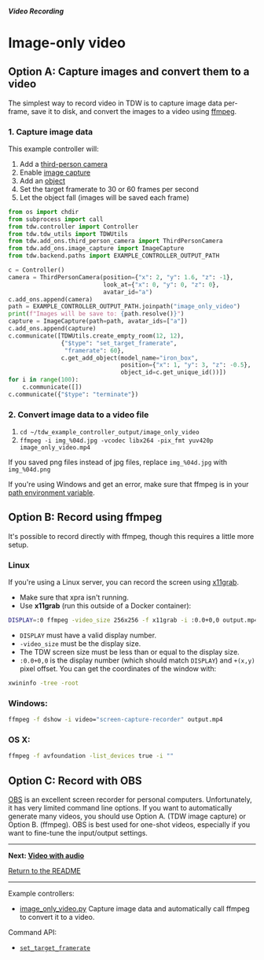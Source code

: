 ##### Video Recording

# Image-only video

## Option A: Capture images and convert them to a video

The simplest way to record video in TDW is to capture image data per-frame, save it to disk, and convert the images to a video using [ffmpeg](https://www.ffmpeg.org/).

### 1. Capture image data

This example controller will:

1. Add a [third-person camera](../core_concepts/avatars.md)
2. Enable [image capture](../core_concepts/images.md)
3. Add an [object](../core_concepts/objects.md)
4. Set the target framerate to 30 or 60 frames per second
5. Let the object fall (images will be saved each frame)

```python
from os import chdir
from subprocess import call
from tdw.controller import Controller
from tdw.tdw_utils import TDWUtils
from tdw.add_ons.third_person_camera import ThirdPersonCamera
from tdw.add_ons.image_capture import ImageCapture
from tdw.backend.paths import EXAMPLE_CONTROLLER_OUTPUT_PATH

c = Controller()
camera = ThirdPersonCamera(position={"x": 2, "y": 1.6, "z": -1},
                           look_at={"x": 0, "y": 0, "z": 0},
                           avatar_id="a")
c.add_ons.append(camera)
path = EXAMPLE_CONTROLLER_OUTPUT_PATH.joinpath("image_only_video")
print(f"Images will be save to: {path.resolve()}")
capture = ImageCapture(path=path, avatar_ids=["a"])
c.add_ons.append(capture)
c.communicate([TDWUtils.create_empty_room(12, 12),
               {"$type": "set_target_framerate",
                "framerate": 60},
               c.get_add_object(model_name="iron_box",
                                position={"x": 1, "y": 3, "z": -0.5},
                                object_id=c.get_unique_id())])
for i in range(100):
    c.communicate([])
c.communicate({"$type": "terminate"})
```

### 2. Convert image data to a video file

1. `cd ~/tdw_example_controller_output/image_only_video`
2.  `ffmpeg -i img_%04d.jpg -vcodec libx264 -pix_fmt yuv420p image_only_video.mp4`

If you saved png files instead of jpg files, replace `img_%04d.jpg` with `img_%04d.png`

If you're using Windows and get an error, make sure that ffmpeg is in your [path environment variable](https://www.geeksforgeeks.org/how-to-install-ffmpeg-on-windows/).

## Option B: Record using ffmpeg

It's possible to record directly with ffmpeg, though this requires a little more setup.

### Linux

If you're using a Linux server, you can record the screen using [x11grab](https://trac.ffmpeg.org/wiki/Capture/Desktop). 

- Make sure that xpra isn't running.
- Use **x11grab** (run this outside of a Docker container):

```bash
DISPLAY=:0 ffmpeg -video_size 256x256 -f x11grab -i :0.0+0,0 output.mp4
```

- `DISPLAY` must have a valid display number.
- `-video_size` must be the display size.
- The TDW screen size must be less than or equal to the display size.
- `:0.0+0,0` is the display number (which should match `DISPLAY`) and `+(x,y)` pixel offset. You can get the coordinates of the window with:

```bash
xwininfo -tree -root
```

### Windows:

```bash
ffmpeg -f dshow -i video="screen-capture-recorder" output.mp4
```

### OS X:

```bash
ffmpeg -f avfoundation -list_devices true -i ""
```

## Option C:  Record with OBS

[OBS](https://obsproject.com) is an excellent screen recorder for personal computers. Unfortunately, it has very limited command line options. If you want to automatically generate many videos, you should use Option A. (TDW image capture) or Option B. (ffmpeg). OBS is best used for one-shot videos, especially if you want to fine-tune the input/output settings.

***

**Next: [Video with audio](audio.md)**

[Return to the README](../../../README.md)

***

Example controllers:

- [image_only_video.py](https://github.com/threedworld-mit/tdw/blob/master/Python/example_controllers/video/image_only_video.py) Capture image data and automatically call ffmpeg to convert it to a video.

Command API:

- [`set_target_framerate`](../../api/command_api.md#set_target_framerate)